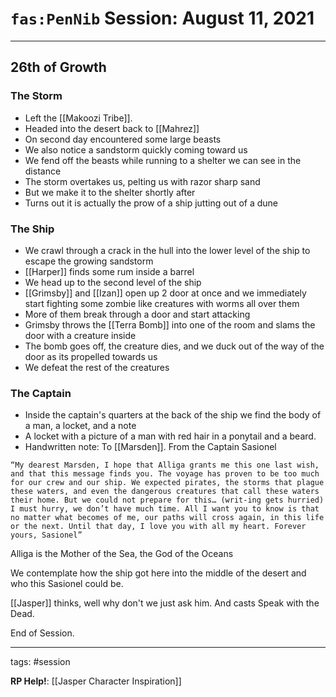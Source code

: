 # `fas:PenNib` Session: August 11, 2021
---

## 26th of Growth

### The Storm
- Left the [[Makoozi Tribe]].
- Headed into the desert back to [[Mahrez]]
- On second day encountered some large beasts
- We also notice a sandstorm quickly coming toward us
- We fend off the beasts while running to a shelter we can see in the distance
- The storm overtakes us, pelting us with razor sharp sand
- But we make it to the shelter shortly after
- Turns out it is actually the prow of a ship jutting out of a dune

### The Ship
- We crawl  through a crack in the hull into the lower level of the ship to escape the growing sandstorm
- [[Harper]] finds some rum inside a barrel
- We head up to the second level of the ship
- [[Grimsby]] and [[Izan]] open up 2 door at once and we immediately start fighting some zombie like creatures with worms all over them
- More of them break through a door and start attacking
- Grimsby throws the [[Terra Bomb]] into one of the room and slams the door with a creature inside
- The bomb goes off, the creature dies, and we duck out of the way of the door as its propelled towards us
- We defeat the rest of the creatures

### The Captain
- Inside the captain's quarters at the back of the ship we find the body of a man, a locket, and a note
- A locket with a picture of a man with red hair in a ponytail and a beard.
- Handwritten note: To [[Marsden]]. From the Captain Sasionel
```
“My dearest Marsden, I hope that Alliga grants me this one last wish, and that this message finds you. The voyage has proven to be too much for our crew and our ship. We expected pirates, the storms that plague these waters, and even the dangerous creatures that call these waters their home. But we could not prepare for this… (writ-ing gets hurried) I must hurry, we don’t have much time. All I want you to know is that no matter what becomes of me, our paths will cross again, in this life or the next. Until that day, I love you with all my heart. Forever yours, Sasionel”
```

Alliga is the Mother of the Sea, the God of the Oceans

We contemplate how the ship got here into the middle of the desert and who this Sasionel could be.

[[Jasper]] thinks, well why don't we just ask him. And casts Speak with the Dead.

End of Session.

---

tags: #session

**RP Help!**: [[Jasper Character Inspiration]]
